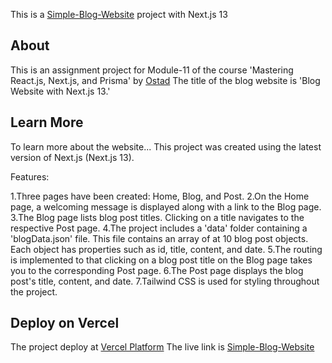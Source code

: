 This is a [Simple-Blog-Website](https://simple-blog-website-green.vercel.app/) project with Next.js 13

## About

This is an assignment project for Module-11 of the course 'Mastering React.js, Next.js, and Prisma' by [Ostad](https://ostad.app/) The title of the blog website is 'Blog Website with Next.js 13.'

## Learn More

To learn more about the website...
This project was created using the latest version of Next.js (Next.js 13).

Features:

1.Three pages have been created: Home, Blog, and Post.
2.On the Home page, a welcoming message is displayed along with a link to the Blog page.
3.The Blog page lists blog post titles. Clicking on a title navigates to the respective Post page.
4.The project includes a 'data' folder containing a 'blogData.json' file. This file contains an array of at 10 blog post objects. Each object has properties such as id, title, content, and date.
5.The routing is implemented to that clicking on a blog post title on the Blog page takes you to the corresponding Post page.
6.The Post page displays the blog post's title, content, and date.
7.Tailwind CSS is used for styling throughout the project.

## Deploy on Vercel

The project deploy at [Vercel Platform](https://vercel.com)
The live link is [Simple-Blog-Website](https://simple-blog-website-green.vercel.app/)
